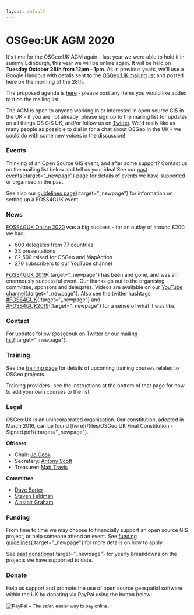 ```yaml
---
layout: default
---
```


# OSGeo:UK AGM 2020

It's time for the OSGeo:UK AGM again - last year we were able to hold it in summy Edinburgh, this year we will be online again. It will be held on **Tuesday October 28th from 12pm - 1pm**. As in previous years, we'll use a Google Hangout with details sent to the [OSGeo:UK mailing list](https://lists.osgeo.org/mailman/listinfo/uk) and posted here on the morning of the 28th. 

The proposed agenda is [here](/agm/agm2020.html) - please post any items you would like added to it on the mailing list.

The AGM is open to anyone working in or interested in open source GIS in the UK - if you are not already, please sign up to the mailing list for updates on all things OS GIS UK, and/or follow us on [Twitter](https://twitter.com/osgeouk). We'd really like as many people as possible to dial in for a chat about OSGeo in the UK - we could do with some new voices in the discussion!


### Events

Thinking of an Open Source GIS event, and after some support? Contact us on the mailing list below and tell us your idea! See our [past events](pastevents.html){:target="_newpage"} page for details of events we have supported or organised in the past.

See also our [guidelines page](foss4gukguidelines.html){:target="_newpage"} for information on setting up a FOSS4GUK event.

### News

[FOSS4GUK Online 2020](/foss4gukonline2020/) was a big success - for an outlay of around £200, we had:

* 600 delegates from 77 countries
* 33 presentations
* £2,500 raised for OSGeo and MapAction
* 270 subscribers to our YouTube channel

[FOSS4GUK 2019](/foss4guk2019/){:target="_newpage"} has been and gone, and was an enormously successful event. Our thanks go out to the organising committee, sponsors and delegates. Videos are available on our [YouTube channel](https://www.youtube.com/channel/UCg0wX857AHUGM3qCzR6PcwQ){:target="_newpage"}. Also see the twitter hashtags [#FOSS4GUK](https://twitter.com/search?q=%23FOSS4GUK){:target="_newpage"} and [#FOSS4GUK2019](https://twitter.com/search?q=%23foss4guk2019){:target="_newpage"} for a sense of what it was like.


### Contact

For updates follow [@osgeouk on Twitter](https://twitter.com/osgeouk) or [our mailing list](https://lists.osgeo.org/mailman/listinfo/uk){:target="_newpage"}.


### Training

See the [training page](training.html) for details of upcoming training courses related to OSGeo projects. 

Training providers- see the instructions at the bottom of that page for how to add your own courses to the list.

### Legal

OSGeo:UK is an unincorporated organisation. Our constitution, adopted in March 2016, can be found [here](/files/OSGeo UK Final Constitution - Signed.pdf){:target="_newpage"}.

__Officers__

* Chair: [Jo Cook](https://twitter.com/archaeogeek)
* Secretary: [Antony Scott](https://twitter.com/antscott)
* Treasurer: [Matt Travis](https://twitter.com/Yakus)

__Committee__

* [Dave Barter](https://twitter.com/NautoGuide)
* [Steven Feldman](https://twitter.com/StevenFeldman)
* [Alastair Graham](https://twitter.com/ajggeoger)

### Funding

From time to time we may choose to financially support an open source GIS project, or help someone attend an event. See [funding guidelines](fundingguidelines.html){:target="_newpage"} for more details on how to apply.

See [past donations](pastdonations.html){:target="_newpage"} for yearly breakdowns on the projects we have supported to date.

### Donate

Help us support and promote the use of open source geospatial software within the UK by donating via PayPal using the button below:

<form action="https://www.paypal.com/cgi-bin/webscr" method="post" target="_top">
<input type="hidden" name="cmd" value="_s-xclick">
<input type="hidden" name="hosted_button_id" value="42G7PKK5YV6NU">
<input type="image" src="https://www.paypalobjects.com/en_US/GB/i/btn/btn_donateCC_LG.gif" border="0" name="submit" alt="PayPal – The safer, easier way to pay online.">
<img alt="" border="0" src="https://www.paypalobjects.com/en_GB/i/scr/pixel.gif" width="1" height="1">
</form>




